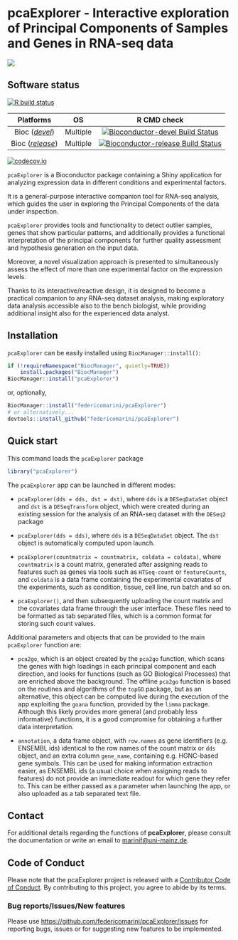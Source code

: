 # pcaExplorer - Interactive exploration of Principal Components of Samples and Genes in RNA-seq data

<a href="https://doi.org/10.1186/s12859-019-2879-1"><img src="https://img.shields.io/badge/doi-pcaExplorer-blue.svg"><a>

## Software status

[![R build status](https://github.com/federicomarini/pcaExplorer/workflows/R-CMD-check/badge.svg)](https://github.com/federicomarini/pcaExplorer/actions)

| Platforms |  OS  | R CMD check |
|:----------------:|:----------------:|:----------------:|
| Bioc ([_devel_](http://bioconductor.org/packages/devel/bioc/html/pcaExplorer.html)) | Multiple | [![Bioconductor-devel Build Status](http://bioconductor.org/shields/build/devel/bioc/pcaExplorer.svg)](http://bioconductor.org/checkResults/devel/bioc-LATEST/pcaExplorer) |
| Bioc ([_release_](http://bioconductor.org/packages/release/bioc/html/pcaExplorer.html)) | Multiple | [![Bioconductor-release Build Status](http://bioconductor.org/shields/build/release/bioc/pcaExplorer.svg)](http://bioconductor.org/checkResults/release/bioc-LATEST/pcaExplorer) |

[![codecov.io](https://codecov.io/github/federicomarini/pcaExplorer/coverage.svg?branch=master)](https://codecov.io/github/federicomarini/pcaExplorer?branch=master)

`pcaExplorer` is a Bioconductor package containing a Shiny application for
analyzing expression data in different conditions and experimental factors. 

It is a general-purpose interactive companion tool for RNA-seq analysis, which 
guides the user in exploring the Principal Components of the data under inspection.

`pcaExplorer` provides tools and functionality to detect outlier samples, genes
that show particular patterns, and additionally provides a functional interpretation of 
the principal components for further quality assessment and hypothesis generation
on the input data. 

Moreover, a novel visualization approach is presented to simultaneously assess 
the effect of more than one experimental factor on the expression levels.

Thanks to its interactive/reactive design, it is designed to become a practical
companion to any RNA-seq dataset analysis, making exploratory data analysis 
accessible also to the bench biologist, while providing additional insight also
for the experienced data analyst.

## Installation

`pcaExplorer` can be easily installed using `BiocManager::install()`:

``` r
if (!requireNamespace("BiocManager", quietly=TRUE))
    install.packages("BiocManager")
BiocManager::install("pcaExplorer")
```

or, optionally, 

``` r
BiocManager::install("federicomarini/pcaExplorer")
# or alternatively...
devtools::install_github("federicomarini/pcaExplorer")
```

## Quick start

This command loads the `pcaExplorer` package

``` r
library("pcaExplorer")
```

The `pcaExplorer` app can be launched in different modes:

- `pcaExplorer(dds = dds, dst = dst)`, where `dds` is a `DESeqDataSet` object and `dst` is a `DESeqTransform`
object, which were created during an existing session for the analysis of an RNA-seq
dataset with the `DESeq2` package

- `pcaExplorer(dds = dds)`, where `dds` is a `DESeqDataSet` object. The `dst` object is automatically 
computed upon launch.

- `pcaExplorer(countmatrix = countmatrix, coldata = coldata)`, where `countmatrix` is a count matrix, generated
after assigning reads to features such as genes via tools such as `HTSeq-count` or `featureCounts`, and `coldata`
is a data frame containing the experimental covariates of the experiments, such as condition, tissue, cell line,
run batch and so on.

- `pcaExplorer()`, and then subsequently uploading the count matrix and the covariates data frame through the 
user interface. These files need to be formatted as tab separated files, which is a common format for storing
such count values.

Additional parameters and objects that can be provided to the main `pcaExplorer` function are:

- `pca2go`, which is an object created by the `pca2go` function, which scans the genes with high loadings in 
each principal component and each direction, and looks for functions (such as GO Biological Processes) that 
are enriched above the background. The offline `pca2go` function is based on the routines and algorithms of 
the `topGO` package, but as an alternative, this object can be computed live during the execution of the app
exploiting the `goana` function, provided by the `limma` package. Although this likely provides more general
(and probably less informative) functions, it is a good compromise for obtaining a further data interpretation.

- `annotation`, a data frame object, with `row.names` as gene identifiers (e.g. ENSEMBL ids) identical to the 
row names of the count matrix or `dds` object, and an extra column `gene_name`, containing e.g. HGNC-based 
gene symbols. This can be used for making information extraction easier, as ENSEMBL ids (a usual choice when
assigning reads to features) do not provide an immediate readout for which gene they refer to. This can be
either passed as a parameter when launching the app, or also uploaded as a tab separated text file.

## Contact

For additional details regarding the functions of **pcaExplorer**, please consult the documentation or 
write an email to marinif@uni-mainz.de. 

## Code of Conduct

Please note that the pcaExplorer project is released with a [Contributor Code of Conduct](https://contributor-covenant.org/version/2/0/CODE_OF_CONDUCT.html). By contributing to this project, you agree to abide by its terms.

### Bug reports/Issues/New features

Please use https://github.com/federicomarini/pcaExplorer/issues for reporting bugs, issues or for 
suggesting new features to be implemented. 
